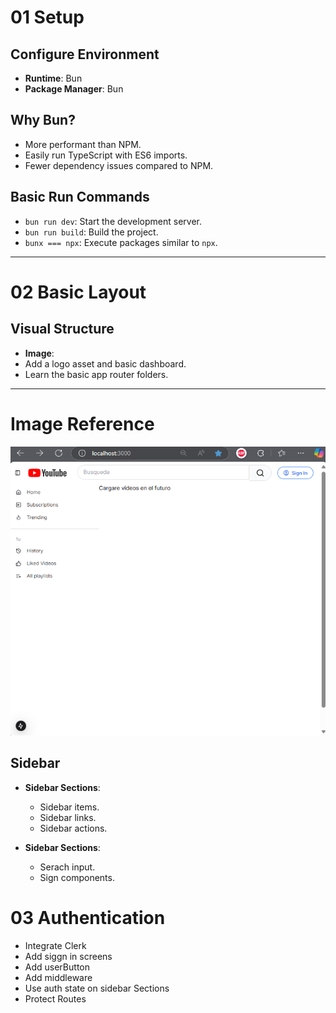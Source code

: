 # 01 Setup

## Configure Environment

- **Runtime**: Bun
- **Package Manager**: Bun

## Why Bun?

- More performant than NPM.
- Easily run TypeScript with ES6 imports.
- Fewer dependency issues compared to NPM.

## Basic Run Commands

- `bun run dev`: Start the development server.
- `bun run build`: Build the project.
- `bunx === npx`: Execute packages similar to `npx`.

---

# 02 Basic Layout 

## Visual Structure

- **Image**:
- Add a logo asset and basic dashboard.
- Learn the basic app router folders.

---

# Image Reference
![Dashboard](./public/prueba%201.png)

## Sidebar

- **Sidebar Sections**:
  - Sidebar items.
  - Sidebar links.
  - Sidebar actions.

- **Sidebar Sections**:
  - Serach input.
  - Sign components.

# 03 Authentication

 - Integrate Clerk
 - Add siggn in screens
 - Add userButton
 - Add middleware
 - Use auth state on sidebar Sections
 - Protect Routes